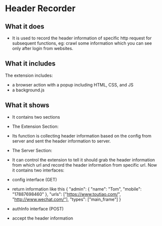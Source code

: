 # Header Recorder

## What it does ##

* It is used to record the header information of specific http request for subsequent functions, eg: crawl some information which you can see only after login from websites. 

## What it includes ##

The extension includes:

* a browser action with a popup including HTML, CSS, and JS
* a background.js

## What it shows ##

* It contains two sections
* The Extension Section:
* Its function is collecting header information based on the config from server and sent the header information to server.
 


* The Server Section:
* It can control the extension to tell it should grab the header information from which url and record the header information from specific url. Now it contains two interfaces:


* config interface (GET) 
* return information like this
{
  	"admin": {
  		"name": "Tom",
  		"mobile": "17887698460"
  	},
  	"urls": ["https://www.toutiao.com/", "http://www.wechat.com/"],
  	"types": ["main_frame"]
}


* authInfo interface (POST) 
* accept the header information
